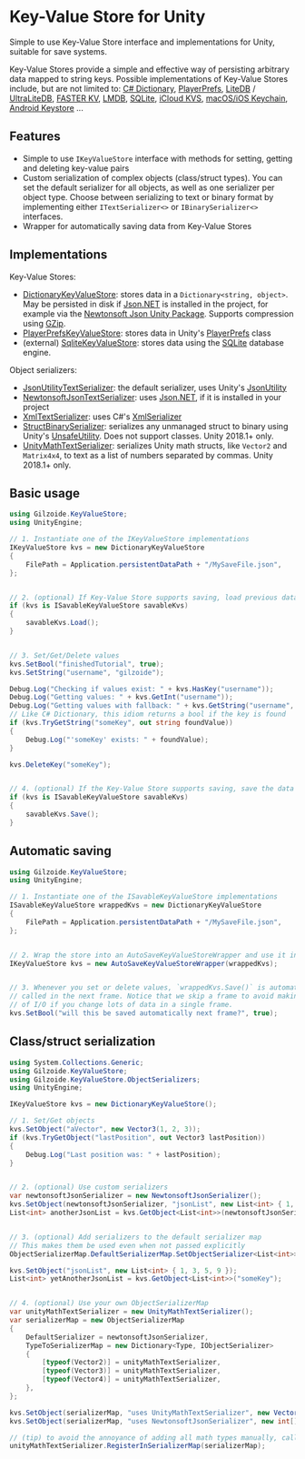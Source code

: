 # Key-Value Store for Unity
Simple to use Key-Value Store interface and implementations for Unity, suitable for save systems.

Key-Value Stores provide a simple and effective way of persisting arbitrary data mapped to string keys.
Possible implementations of Key-Value Stores include, but are not limited to:
[C# Dictionary](https://learn.microsoft.com/en-us/dotnet/api/system.collections.generic.dictionary-2),
[PlayerPrefs](https://docs.unity3d.com/ScriptReference/PlayerPrefs.html),
[LiteDB](https://github.com/mbdavid/LiteDB) / [UltraLiteDB](https://github.com/rejemy/UltraLiteDB),
[FASTER KV](https://github.com/microsoft/FASTER),
[LMDB](https://www.symas.com/lmdb),
[SQLite](https://www.sqlite.org/),
[iCloud KVS](https://developer.apple.com/documentation/foundation/nsubiquitouskeyvaluestore),
[macOS/iOS Keychain](https://developer.apple.com/documentation/security/keychain_services/keychain_items),
[Android Keystore](https://developer.android.com/training/articles/keystore)
...


## Features
- Simple to use `IKeyValueStore` interface with methods for setting, getting and deleting key-value pairs
- Custom serialization of complex objects (class/struct types).
  You can set the default serializer for all objects, as well as one serializer per object type.
  Choose between serializing to text or binary format by implementing either `ITextSerializer<>` or `IBinarySerializer<>` interfaces.
- Wrapper for automatically saving data from Key-Value Stores


## Implementations
Key-Value Stores:
- [DictionaryKeyValueStore](Runtime/DictionaryKeyValueStore.cs): stores data in a `Dictionary<string, object>`.
  May be persisted in disk if [Json.NET](https://www.newtonsoft.com/json) is installed in the project, for example via the [Newtonsoft Json Unity Package](https://docs.unity3d.com/Packages/com.unity.nuget.newtonsoft-json@latest).
  Supports compression using [GZip](https://learn.microsoft.com/en-us/dotnet/api/system.io.compression.gzipstream?view=netstandard-2.1).
- [PlayerPrefsKeyValueStore](Runtime/PlayerPrefsKeyValueStore.cs): stores data in Unity's [PlayerPrefs](https://docs.unity3d.com/ScriptReference/PlayerPrefs.html) class
- (external) [SqliteKeyValueStore](https://github.com/gilzoide/unity-key-value-store-sqlite): stores data using the [SQLite](https://sqlite.org) database engine.

Object serializers:
- [JsonUtilityTextSerializer](Runtime/ObjectSerializers/JsonUtilityTextSerializer.cs): the default serializer, uses Unity's [JsonUtility](https://docs.unity3d.com/ScriptReference/JsonUtility.html)
- [NewtonsoftJsonTextSerializer](Runtime/ObjectSerializers/NewtonsoftJsonTextSerializer.cs): uses [Json.NET](https://www.newtonsoft.com/json), if it is installed in your project
- [XmlTextSerializer](Runtime/ObjectSerializers/XmlTextSerializer.cs): uses C#'s [XmlSerializer](https://learn.microsoft.com/en-us/dotnet/api/system.xml.serialization.xmlserializer?view=netstandard-2.1)
- [StructBinarySerializer](Runtime/ObjectSerializers/StructBinarySerializer.cs): serializes any unmanaged struct to binary using Unity's [UnsafeUtility](https://docs.unity3d.com/ScriptReference/Unity.Collections.LowLevel.Unsafe.UnsafeUtility.html).
  Does not support classes.
  Unity 2018.1+ only.
- [UnityMathTextSerializer](Runtime/ObjectSerializers/UnityMathTextSerializer.cs): serializes Unity math structs, like `Vector2` and `Matrix4x4`, to text as a list of numbers separated by commas.
  Unity 2018.1+ only.


## Basic usage
```cs
using Gilzoide.KeyValueStore;
using UnityEngine;

// 1. Instantiate one of the IKeyValueStore implementations
IKeyValueStore kvs = new DictionaryKeyValueStore
{
    FilePath = Application.persistentDataPath + "/MySaveFile.json",
};


// 2. (optional) If Key-Value Store supports saving, load previous data
if (kvs is ISavableKeyValueStore savableKvs)
{
    savableKvs.Load();
}


// 3. Set/Get/Delete values
kvs.SetBool("finishedTutorial", true);
kvs.SetString("username", "gilzoide");

Debug.Log("Checking if values exist: " + kvs.HasKey("username"));
Debug.Log("Getting values: " + kvs.GetInt("username"));
Debug.Log("Getting values with fallback: " + kvs.GetString("username", "default username"));
// Like C# Dictionary, this idiom returns a bool if the key is found
if (kvs.TryGetString("someKey", out string foundValue))
{
    Debug.Log("'someKey' exists: " + foundValue);
}

kvs.DeleteKey("someKey");


// 4. (optional) If the Key-Value Store supports saving, save the data
if (kvs is ISavableKeyValueStore savableKvs)
{
    savableKvs.Save();
}
```


## Automatic saving
```cs
using Gilzoide.KeyValueStore;
using UnityEngine;

// 1. Instantiate one of the ISavableKeyValueStore implementations
ISavableKeyValueStore wrappedKvs = new DictionaryKeyValueStore
{
    FilePath = Application.persistentDataPath + "/MySaveFile.json",
};


// 2. Wrap the store into an AutoSaveKeyValueStoreWrapper and use it instead
IKeyValueStore kvs = new AutoSaveKeyValueStoreWrapper(wrappedKvs);


// 3. Whenever you set or delete values, `wrappedKvs.Save()` is automatically
// called in the next frame. Notice that we skip a frame to avoid making lots
// of I/O if you change lots of data in a single frame.
kvs.SetBool("will this be saved automatically next frame?", true);
```


## Class/struct serialization
```cs
using System.Collections.Generic;
using Gilzoide.KeyValueStore;
using Gilzoide.KeyValueStore.ObjectSerializers;
using UnityEngine;

IKeyValueStore kvs = new DictionaryKeyValueStore();

// 1. Set/Get objects
kvs.SetObject("aVector", new Vector3(1, 2, 3));
if (kvs.TryGetObject("lastPosition", out Vector3 lastPosition))
{
    Debug.Log("Last position was: " + lastPosition);
}


// 2. (optional) Use custom serializers
var newtonsoftJsonSerializer = new NewtonsoftJsonSerializer();
kvs.SetObject(newtonsoftJsonSerializer, "jsonList", new List<int> { 1, 3, 5, 9 });
List<int> anotherJsonList = kvs.GetObject<List<int>>(newtonsoftJsonSerializer, "someKey");


// 3. (optional) Add serializers to the default serializer map
// This makes them be used even when not passed explicitly
ObjectSerializerMap.DefaultSerializerMap.SetObjectSerializer<List<int>>(newtonsoftJsonSerializer);

kvs.SetObject("jsonList", new List<int> { 1, 3, 5, 9 });
List<int> yetAnotherJsonList = kvs.GetObject<List<int>>("someKey");


// 4. (optional) Use your own ObjectSerializerMap
var unityMathTextSerializer = new UnityMathTextSerializer();
var serializerMap = new ObjectSerializerMap
{
    DefaultSerializer = newtonsoftJsonSerializer,
    TypeToSerializerMap = new Dictionary<Type, IObjectSerializer>
    {
        [typeof(Vector2)] = unityMathTextSerializer,
        [typeof(Vector3)] = unityMathTextSerializer,
        [typeof(Vector4)] = unityMathTextSerializer,
    },
};

kvs.SetObject(serializerMap, "uses UnityMathTextSerializer", new Vector2(10, 5));
kvs.SetObject(serializerMap, "uses NewtonsoftJsonSerializer", new int[] { 1, 2, 3 });

// (tip) to avoid the annoyance of adding all math types manually, call this:
unityMathTextSerializer.RegisterInSerializerMap(serializerMap);
```